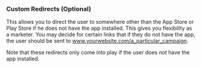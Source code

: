 ### Custom Redirects (Optional)

This allows you to direct the user to somewhere other than the App Store or Play Store if he does not have the app installed. This gives you flexibility as a marketer. You may decide for certain links that if they do not have the app, the user should be sent to www.yourwebsite.com/a_particular_campaign.

Note that these redirects only come into play if the user does *not* have the app installed.
